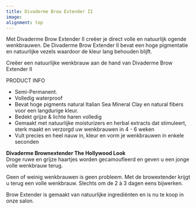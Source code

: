 ```yaml
---
title: Divaderme Brow Extender II
image: 
alignment: top
---
```



Met Divaderme Brow Extender II cre&euml;er je direct volle en natuurlijk ogende wenkbrauwen. De Divaderme Brow Extender II bevat een hoge pigmentatie en natuurlijke vezels waardoor de kleur lang behouden blijft.

Cre&euml;er een natuurlijke wenkbrauw aan de hand van Divaderme Brow Extender II

PRODUCT INFO

* Semi-Permanent.
* Volledig waterproof
* Bevat hoge pigments natural Italian Sea Mineral Clay en natural fibers voor een langdurige kleur.
* Bedekt grijze & lichte haren volledig
* Gemaakt met natuurlijke moisturizers en herbal extracts dat stimuleert, sterk maakt en verzorgd uw wenkbrauwen in 4 - 6 weken
* Vult precies en heel nauw in, kleur en vorm je wenkbrauwen in enkele seconden


**Divaderme Brownextender The Hollywood Look**
<br>Droge ruwe en grijze haartjes worden gecamoufleerd en geven u een jonge volle wenkbrauw terug.

Geen of weinig wenkbrauwen is geen probleem. Met de browextender krijgt u terug een volle wenkbrauw. Slechts om de 2 &agrave; 3 dagen eens bijwerken.

Brow Extender is gemaakt van natuurlijke ingredi&euml;nten en is nu te koop in onze salon.